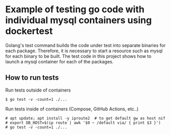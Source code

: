 # Example of testing go code with individual mysql containers using dockertest

Golang's test command builds the code under test into separate binaries for each package.
Therefore, it is necessary to start a resource such as mysql for each binary to be built.
The test code in this project shows how to launch a mysql container for each of the packages.

## How to run tests

Run tests outside of containers

```
$ go test -v -count=1 ./...
```

Run tests inside of containers (Compose, GitHub Actions, etc..)

```
# apt update; apt install -y iproute2  # to get default gw as host nif
# export DB_HOST=$(ip route | awk '$0 ~ /default via/ { print $3 }')
# go test -v -count=1 ./...
```
